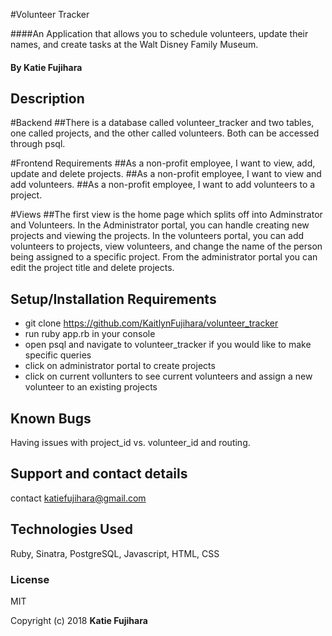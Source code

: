 #Volunteer Tracker

####An Application that allows you to schedule volunteers, update their names, and create tasks at the Walt Disney Family Museum.

#### By Katie Fujihara
## Description

#Backend
##There is a database called volunteer_tracker and two tables, one called projects, and the other called volunteers. Both can be accessed through psql.

#Frontend Requirements
##As a non-profit employee, I want to view, add, update and delete projects.
##As a non-profit employee, I want to view and add volunteers.
##As a non-profit employee, I want to add volunteers to a project.

#Views
##The first view is the home page which splits off into Adminstrator and Volunteers. In the Administrator portal, you can handle creating new projects and viewing the projects. In the volunteers portal, you can add volunteers to projects, view volunteers, and change the name of the person being assigned to a specific project. From the administrator portal you can edit the project title and delete projects.

## Setup/Installation Requirements

* git clone https://github.com/KaitlynFujihara/volunteer_tracker
* run ruby app.rb in your console
* open psql and navigate to volunteer_tracker if you would like to make specific queries
* click on administrator portal to create projects
* click on current vollunters to see current volunteers and assign a new volunteer to an existing projects

## Known Bugs

Having issues with project_id vs. volunteer_id and routing.

## Support and contact details

contact katiefujihara@gmail.com

## Technologies Used

Ruby, Sinatra, PostgreSQL, Javascript, HTML, CSS

### License

MIT

Copyright (c) 2018 **Katie Fujihara**
